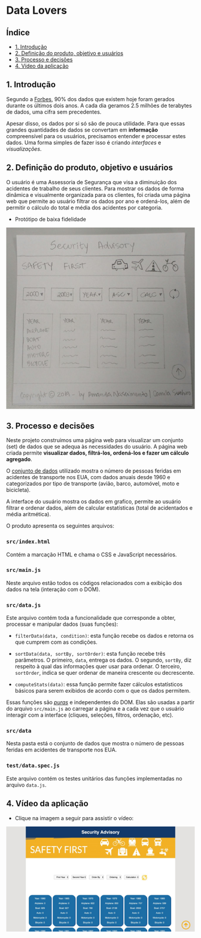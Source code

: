 # Data Lovers

## Índice

* [1. Introdução](#1-introdução)
* [2. Definição do produto, objetivo e usuários](#2-definição-do-produto-objetivo-e-usuários)
* [3. Processo e decisões](#3-processo-e-decisões)
* [4. Vídeo da aplicação](#4-vídeo-da-aplicação)
  
## 1. Introdução

Segundo a [Forbes](https://www.forbes.com/sites/bernardmarr/2018/05/21/how-much-data-do-we-create-every-day-the-mind-blowing-stats-everyone-should-read), 90% dos dados que existem hoje foram gerados durante os últimos dois anos. A cada dia geramos 2.5 milhões de terabytes de dados, uma cifra sem precedentes.

Apesar disso, os dados por si só são de pouca  utilidade. Para que essas grandes quantidades de dados se convertam em **informação** compreensível para os usuários, precisamos entender e processar estes dados. Uma forma simples de fazer isso é criando _interfaces_ e _visualizações_.

## 2. Definição do produto, objetivo e usuários 

O usuário é uma Assessoria de Segurança que visa a diminuição dos acidentes de trabalho de seus clientes. Para mostrar os dados de forma dinâmica e visualmente organizada para os clientes, foi criada uma página web que permite ao usuário filtrar os dados por ano e ordená-los, além de permitir o cálculo do total e média dos acidentes por categoria.

* Protótipo de baixa fidelidade

![Data-lovers](prototipo.jpeg)

## 3. Processo e decisões

Neste projeto construimos uma página web para visualizar um conjunto (set) de dados que se adequa às necessidades do usuário. A página web criada permite **visualizar dados, filtrá-los, ordená-los e fazer um cálculo agregado**. 

O [conjunto  de dados](src/data/injuries/injuries.json) utilizado mostra o número de pessoas feridas em acidentes de transporte nos EUA, com dados anuais desde 1960 e categorizados por tipo de transporte (avião, barco, automóvel, moto e bicicleta). 

A interface do usuário mostra os dados em grafico, permite ao usuário filtrar e ordenar dados, além de calcular estatísticas (total de acidentados e média aritmética).

O produto apresenta os seguintes arquivos:

### `src/index.html`

Contém a marcação HTML e chama o CSS e JavaScript necessários.

### `src/main.js`

Neste arquivo estão todos os códigos relacionados
com a exibição dos dados na tela (interação com o DOM).

### `src/data.js`

Este arquivo contém toda a funcionalidade que corresponde a obter, processar e manipular dados (suas funções):

* `filterData(data, condition)`: esta função recebe os dados e retorna os que cumprem com as condições.

* `sortData(data, sortBy, sortOrder)`: esta função recebe três parâmetros. O primeiro, `data`, entrega os dados. O segundo, `sortBy`, diz respeito à qual das informações quer usar para ordenar. O terceiro, `sortOrder`, indica se quer ordenar de maneira crescente ou decrescente.

* `computeStats(data)`: essa função permite fazer cálculos estatísticos básicos para serem exibidos de acordo com o que os dados permitem.

Essas funções são [_puras_](https://imasters.com.br/desenvolvimento/serie-js-e-vida-pure-functions-funcoes-puras)
e independentes do DOM. Elas são usadas a partir do arquivo `src/main.js` ao carregar a página e a cada vez que o usuário interagir com a interface (cliques, seleções, filtros, ordenação, etc).

### `src/data`

Nesta pasta está o conjunto de dados que mostra o número de pessoas feridas em acidentes de transporte nos EUA.

### `test/data.spec.js`

 Este arquivo contém os testes unitários das funções implementadas no arquivo `data.js`.

## 4. Vídeo da aplicação

* Clique na imagem a seguir para assistir o vídeo:

[![Data-lovers](img-pagina-final.jpeg)](https://www.youtube.com/watch?v=52rcVODdBFU&feature=youtu.be)